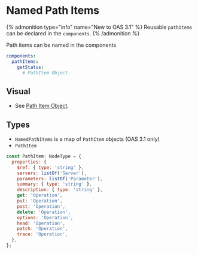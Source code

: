 # Named Path Items

{% admonition type="info" name="New to OAS 3.1" %}
Reusable `pathItems` can be declared in the `components`.
{% /admonition %}

Path items can be named in the components

```yaml
components:
  pathItems:
    getStatus:
      # PathItem Object
```

## Visual

- See [Path Item Object](./path-item.md).

## Types

- `NamedPathItems` is a map of `PathItem` objects (OAS 3.1 only)
- `PathItem`

```js
const PathItem: NodeType = {
  properties: {
    $ref: { type: 'string' },
    servers: listOf('Server'),
    parameters: listOf('Parameter'),
    summary: { type: 'string' },
    description: { type: 'string' },
    get: 'Operation',
    put: 'Operation',
    post: 'Operation',
    delete: 'Operation',
    options: 'Operation',
    head: 'Operation',
    patch: 'Operation',
    trace: 'Operation',
  },
};
```
